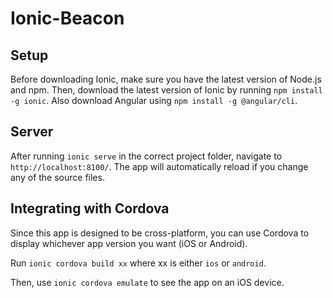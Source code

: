 # Ionic-Beacon

## Setup
Before downloading Ionic, make sure you have the latest version of Node.js and npm. 
Then, download the latest version of Ionic by running `npm install -g ionic`. 
Also download Angular using `npm install -g @angular/cli`.

## Server
After running `ionic serve` in the correct project folder, navigate to `http://localhost:8100/`. The app will automatically reload if you change any of the source files.

## Integrating with Cordova
Since this app is designed to be cross-platform, you can use Cordova to display whichever app version you want (iOS or Android). 

Run `ionic cordova build xx` where xx is either `ios` or `android`. 

Then, use `ionic cordova emulate` to see the app on an iOS device. 
